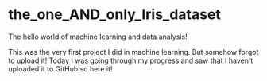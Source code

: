 # the_one_AND_only_Iris_dataset
The hello world of machine learning and data analysis!

This was the very first project I did in machine learning. But somehow forgot to upload it!
Today I was going through my progress and saw that I haven't uploaded it to GitHub so here it!
